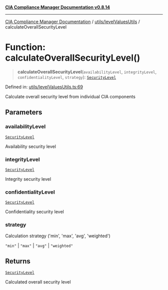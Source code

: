 [**CIA Compliance Manager Documentation v0.8.14**](../../../README.md)

***

[CIA Compliance Manager Documentation](../../../modules.md) / [utils/levelValuesUtils](../README.md) / calculateOverallSecurityLevel

# Function: calculateOverallSecurityLevel()

> **calculateOverallSecurityLevel**(`availabilityLevel`, `integrityLevel`, `confidentialityLevel`, `strategy`): [`SecurityLevel`](../../../types/cia/type-aliases/SecurityLevel.md)

Defined in: [utils/levelValuesUtils.ts:69](https://github.com/Hack23/cia-compliance-manager/blob/257dd569f432a46611a1746c832a7e3d29232229/src/utils/levelValuesUtils.ts#L69)

Calculate overall security level from individual CIA components

## Parameters

### availabilityLevel

[`SecurityLevel`](../../../types/cia/type-aliases/SecurityLevel.md)

Availability security level

### integrityLevel

[`SecurityLevel`](../../../types/cia/type-aliases/SecurityLevel.md)

Integrity security level

### confidentialityLevel

[`SecurityLevel`](../../../types/cia/type-aliases/SecurityLevel.md)

Confidentiality security level

### strategy

Calculation strategy ('min', 'max', 'avg', 'weighted')

`"min"` | `"max"` | `"avg"` | `"weighted"`

## Returns

[`SecurityLevel`](../../../types/cia/type-aliases/SecurityLevel.md)

Calculated overall security level
